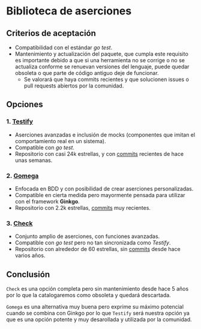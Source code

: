 # Biblioteca de aserciones
## Criterios de aceptación
 - Compatibilidad con el estándar *go test*.
 - Mantenimiento y actualización del paquete, que cumpla este requisito es importante debido a que si una herramienta no se corrige o no se actualiza conforme se renuevan versiones del lenguaje, puede quedar obsoleta o que parte de código antiguo deje de funcionar.
    - Se valorará que haya commits recientes y que solucionen issues o pull requests abiertos por la comunidad.

## Opciones
### 1. [Testify](https://github.com/stretchr/testify)
- Aserciones avanzadas e inclusión de mocks (componentes que imitan el comportamiento real en un sistema).
- Compatible con *go test*.
- Repositorio con casi 24k estrellas, y con [commits](https://github.com/stretchr/testify/commits/master/) recientes de hace unas semanas.

### 2. [Gomega](https://github.com/onsi/gomega)
- Enfocada en BDD y con posibilidad de crear aserciones personalizadas.
- Compatible en cierta medida pero mayormente pensada para utilizar con el framework **Ginkgo**.
- Repositorio con 2.2k estrellas, [commits](https://github.com/onsi/gomega/commits/master/) muy recientes.

### 3. [Check](https://github.com/go-check/check)
- Conjunto amplio de aserciones, con funciones avanzadas.
- Compatible con *go test* pero no tan sincronizada como *Testify*.
- Repositorio con alrededor de 60 estrellas, sin [commits](https://github.com/go-check/check/commits/master/) desde hace varios años.

## Conclusión
`Check` es una opción completa pero sin mantenimiento desde hace 5 años por lo que la catalogaremos como obsoleta y quedará descartada.

`Gomega` es una alternativa muy buena pero exprime su máximo potencial cuando se combina con Ginkgo por lo que `Testify` será nuestra opción ya que es una opción potente y muy desarollada y utilizada por la comunidad.